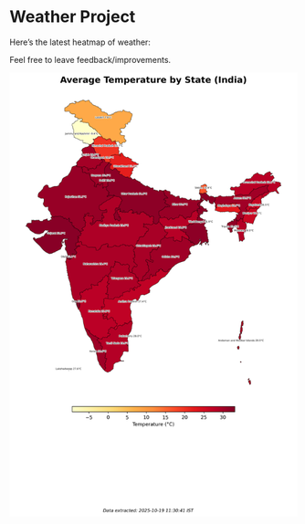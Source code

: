 # Weather Project

Here’s the latest heatmap of weather:

Feel free to leave feedback/improvements.

![India Heatmap](docs/assets/india_heatmap.png?v=F47E8B)
